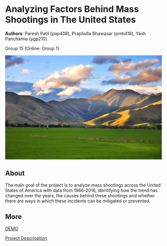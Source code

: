 # Analyzing Factors Behind Mass Shootings in The United States
**Authors**: Paresh Patil (pap408), Praphulla Bhawasar (pmb418), Yash Panchamia (ygp210)

Group 15 (Online: Group 1) 

![Screenhot](screenshot.jpg)


## About
The main goal of the project is to analyze mass shootings across the United States of America
with data from 1966-2016, identifying how the trend has changed over the years, the causes
behind these shootings and whether there are ways in which these incidents can be mitigated or
prevented.

## More
[DEMO](https://nyu-vis-fall2018.github.io/project-template/)

[Project Descrioption](project.pdf)
